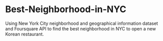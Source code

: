 # Best-Neighborhood-in-NYC
Using New York City neighborhood and geographical information dataset and Foursquare API to find the best neighborhood in NYC to open a new Korean restaurant.

